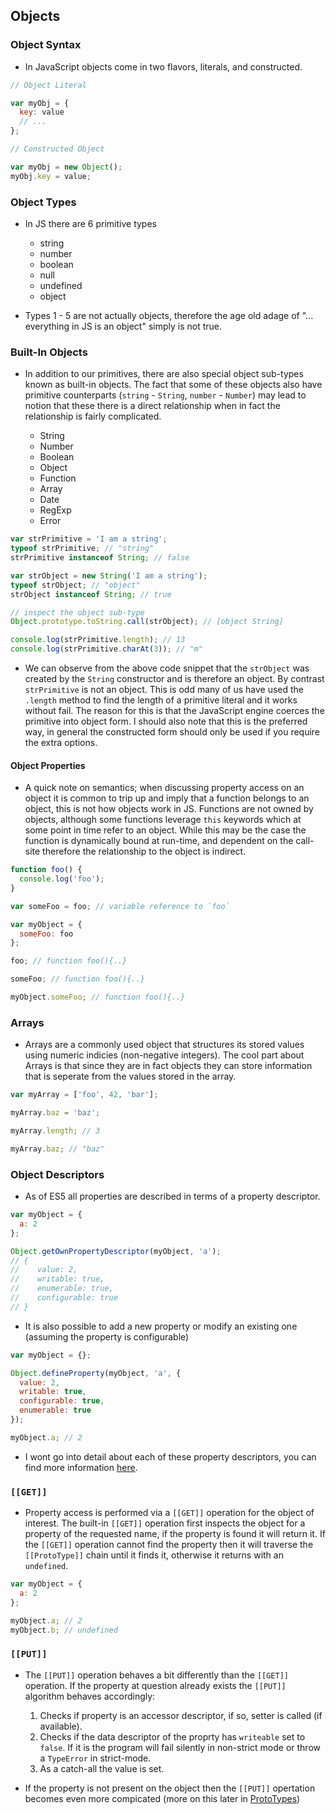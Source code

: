 ## Objects

### Object Syntax

- In JavaScript objects come in two flavors, literals, and constructed.

```js
// Object Literal

var myObj = {
  key: value
  // ...
};
```

```js
// Constructed Object

var myObj = new Object();
myObj.key = value;
```

### Object Types

- In JS there are 6 primitive types

  - string
  - number
  - boolean
  - null
  - undefined
  - object

- Types 1 - 5 are not actually objects, therefore the age old adage of "... everything in JS is an object" simply is not true.

### Built-In Objects

- In addition to our primitives, there are also special object sub-types known as built-in objects. The fact that some of these objects also have primitive counterparts (`string` - `String`, `number` - `Number`) may lead to notion that these there is a direct relationship when in fact the relationship is fairly complicated.

  - String
  - Number
  - Boolean
  - Object
  - Function
  - Array
  - Date
  - RegExp
  - Error

```js
var strPrimitive = 'I am a string';
typeof strPrimitive; // "string"
strPrimitive instanceof String; // false

var strObject = new String('I am a string');
typeof strObject; // "object"
strObject instanceof String; // true

// inspect the object sub-type
Object.prototype.toString.call(strObject); // [object String]

console.log(strPrimitive.length); // 13
console.log(strPrimitive.charAt(3)); // "m"
```

- We can observe from the above code snippet that the `strObject` was created by the `String` constructor and is therefore an object. By contrast `strPrimitive` is not an object. This is odd many of us have used the `.length` method to find the length of a primitive literal and it works without fail. The reason for this is that the JavaScript engine coerces the primitive into object form. I should also note that this is the preferred way, in general the constructed form should only be used if you require the extra options.

#### Object Properties

- A quick note on semantics; when discussing property access on an object it is common to trip up and imply that a function belongs to an object, this is not how objects work in JS. Functions are not owned by objects, although some functions leverage `this` keywords which at some point in time refer to an object. While this may be the case the function is dynamically bound at run-time, and dependent on the call-site therefore the relationship to the object is indirect.

```js
function foo() {
  console.log('foo');
}

var someFoo = foo; // variable reference to `foo`

var myObject = {
  someFoo: foo
};

foo; // function foo(){..}

someFoo; // function foo(){..}

myObject.someFoo; // function foo(){..}
```

### Arrays

- Arrays are a commonly used object that structures its stored values using numeric indicies (non-negative integers). The cool part about Arrays is that since they are in fact objects they can store information that is seperate from the values stored in the array.

```js
var myArray = ['foo', 42, 'bar'];

myArray.baz = 'baz';

myArray.length; // 3

myArray.baz; // "baz"
```

### Object Descriptors

- As of ES5 all properties are described in terms of a property descriptor.

```js
var myObject = {
  a: 2
};

Object.getOwnPropertyDescriptor(myObject, 'a');
// {
//    value: 2,
//    writable: true,
//    enumerable: true,
//    configurable: true
// }
```

- It is also possible to add a new property or modify an existing one (assuming the property is configurable)

```js
var myObject = {};

Object.defineProperty(myObject, 'a', {
  value: 2,
  writable: true,
  configurable: true,
  enumerable: true
});

myObject.a; // 2
```

- I wont go into detail about each of these property descriptors, you can find more information [here](https://github.com/getify/You-Dont-Know-JS/blob/master/this%20%26%20object%20prototypes/ch3.md#property-descriptors).

### `[[GET]]`

- Property access is performed via a `[[GET]]` operation for the object of interest. The built-in `[[GET]]` operation first inspects the object for a property of the requested name, if the property is found it will return it. If the `[[GET]]` operation cannot find the property then it will traverse the `[[ProtoType]]` chain until it finds it, otherwise it returns with an `undefined`.

```js
var myObject = {
  a: 2
};

myObject.a; // 2
myObject.b; // undefined
```

### `[[PUT]]`

- The `[[PUT]]` operation behaves a bit differently than the `[[GET]]` operation. If the property at question already exists the `[[PUT]]` algorithm behaves accordingly:

  1. Checks if property is an accessor descriptor, if so, setter is called (if available).
  2. Checks if the data descriptor of the proprty has `writeable` set to `false`. If it is the program will fail silently in non-strict mode or throw a `TypeError` in strict-mode.
  3. As a catch-all the value is set.

- If the property is not present on the object then the `[[PUT]]` opertation becomes even more compicated (more on this later in [ProtoTypes](/Part-2-Context-Objects-Prototypes/Prototypes.md))
